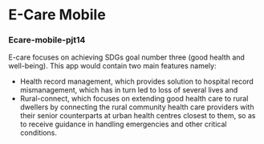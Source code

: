 # E-Care Mobile
### Ecare-mobile-pjt14
E-care focuses on achieving SDGs goal number three (good health and well-being). This app would contain two main features namely:
- Health record management, which provides solution to hospital record mismanagement, which has in turn led to loss of several lives and
- Rural-connect, which focuses on extending good health care to rural dwellers by connecting the rural community health care providers with their senior counterparts at urban health centres closest to them, so as to receive guidance in handling emergencies and other critical conditions.
